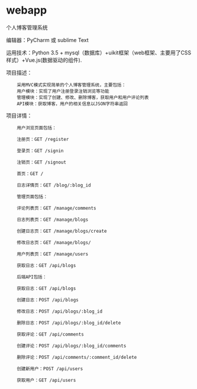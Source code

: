 # webapp
个人博客管理系统

编辑器：PyCharm 或 sublime Text


运用技术：Python 3.5 + mysql（数据库）+uikit框架（web框架、主要用了CSS样式）+Vue.js(数据驱动的组件).

项目描述：

        采用MVC模式实现简单的个人博客管理系统，主要包括：
        用户模块：实现了用户注册登录注销浏览等功能
        管理模块：实现了创建、修改、删除博客，获取用户和用户评论列表
        API模块：获取博客，用户的相关信息以JSON字符串返回
项目详情：
      
        用户浏览页面包括：

        注册页：GET /register

        登录页：GET /signin

        注销页：GET /signout

        首页：GET /

        日志详情页：GET /blog/:blog_id

        管理页面包括：

        评论列表页：GET /manage/comments

        日志列表页：GET /manage/blogs

        创建日志页：GET /manage/blogs/create

        修改日志页：GET /manage/blogs/

        用户列表页：GET /manage/users
        
        获取日志：GET /api/blogs

        后端API包括：

        获取日志：GET /api/blogs

        创建日志：POST /api/blogs

        修改日志：POST /api/blogs/:blog_id

        删除日志：POST /api/blogs/:blog_id/delete

        获取评论：GET /api/comments

        创建评论：POST /api/blogs/:blog_id/comments

        删除评论：POST /api/comments/:comment_id/delete

        创建新用户：POST /api/users

        获取用户：GET /api/users

